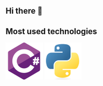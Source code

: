 ## Hi there 👋


## Most used technologies
![Csharp](https://raw.githubusercontent.com/GarvinSchaub/GarvinSchaub/main/csharp-logo.png)
![Python](https://raw.githubusercontent.com/GarvinSchaub/GarvinSchaub/main/python-logo.png)
